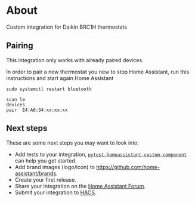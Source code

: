 # About

Custom integration for Daikin BRC1H thermostats

## Pairing

This integration only works with already paired devices.

In order to pair a new thermostat you new to stop Home Assistant, run this instructions and start again Home Assistant

```shell
sudo systemctl restart bluetooth

scan le
devices
pair  E4:A6:34:xx:xx:xx
```

## Next steps

These are some next steps you may want to look into:
- Add tests to your integration, [`pytest-homeassistant-custom-component`](https://github.com/MatthewFlamm/pytest-homeassistant-custom-component) can help you get started.
- Add brand images (logo/icon) to https://github.com/home-assistant/brands.
- Create your first release.
- Share your integration on the [Home Assistant Forum](https://community.home-assistant.io/).
- Submit your integration to [HACS](https://hacs.xyz/docs/publish/start).
